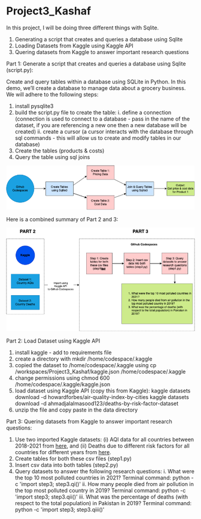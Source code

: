 # Project3_Kashaf

In this project, I will be doing three different things with Sqlite.
1. Generating a script that creates and queries a database using Sqlite
2. Loading Datasets from Kaggle using Kaggle API
3. Quering datasets from Kaggle to answer important research questions

Part 1: Generate a script that creates and queries a database using Sqlite (script.py):

Create and query tables within a database using SQLite in Python. In this demo, we’ll create a database to manage data about a grocery business. We will adhere to the following steps:
1. install pysqlite3
2. build the script.py file to create the table: 
    i. define a connection (connection is used to connect to a database - pass in the name of the dataset, if you are referencing a new one then a new database will be created)
    ii. create a cursor (a cursor interacts with the database through sql commands - this will allow us to create and modify tables in our database)
3. Create the tables (products & costs)
4. Query the table using sql joins

![Image](part1.png)

Here is a combined summary of Part 2 and 3:

![Image](p23.png)

Part 2: Load Dataset using Kaggle API

1. install kaggle - add to requirements file
2. create a directory with mkdir /home/codespace/.kaggle
3. copied the dataset to /home/codespace/.kaggle using 
cp /workspaces/Project3_Kashaf/kaggle.json /home/codespace/.kaggle
4. change permissions using 
chmod 600 /home/codespace/.kaggle/kaggle.json
5. load dataset using Kaggle API (copy this from Kaggle): 
kaggle datasets download -d howardforbes/air-quality-index-by-cities
kaggle datasets download -d ahmadjalalmasood123/deaths-by-risk-factor-dataset
6. unzip the file and copy paste in the data directory

Part 3:  Quering datasets from Kaggle to answer important research questions:
1. Use two imported Kaggle datasets: (i) AQI data for all countries between 2018-2021 from [here](https://www.kaggle.com/datasets/howardforbes/air-quality-index-by-cities?select=AIR+QUALITY+INDEX-+top+countries.csv), 
and (ii) Deaths due to different risk factors for all countries for different years from [here](https://www.kaggle.com/datasets/ahmadjalalmasood123/deaths-by-risk-factor-dataset?select=Number+of+Deaths+by+Risk+Factors.csv).
2. Create tables for both these csv files (step1.py)
3. Insert csv data into both tables (step2.py)
4. Query datasets to answer the following research questions:
    i. What were the top 10 most polluted countries in 2021?
    Terminal command:  python -c 'import step3; step3.qi()'
    ii. How many people died from air pollution in the top most polluted country in 2019?
    Terminal command:  python -c 'import step3; step3.qii()'
    iii. What was the percentage of deaths (with respect to the total population) in Pakistan in 2019?
    Terminal command:  python -c 'import step3; step3.qiii()'
